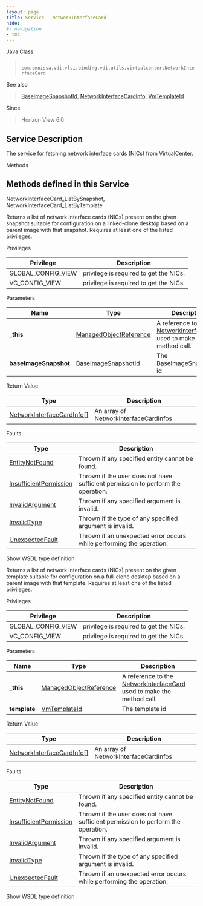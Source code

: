 ```yaml
---
layout: page
title: Service - NetworkInterfaceCard
hide:
#- navigation
- toc
---
```








Java Class
> ` com.omnissa.vdi.vlsi.binding.vdi.utils.virtualcenter.NetworkInterfaceCard`

See also
> [BaseImageSnapshotId](vdi.entity.BaseImageSnapshotId.md), [NetworkInterfaceCardInfo](vdi.utils.virtualcenter.NetworkInterfaceCard.NetworkInterfaceCardInfo.md), [VmTemplateId](vdi.entity.VmTemplateId.md)

Since
> Horizon View 6.0





## Service Description

The service for fetching network interface cards (NICs) from VirtualCenter.

Methods

Methods defined in this Service
---
NetworkInterfaceCard_ListBySnapshot, NetworkInterfaceCard_ListByTemplate




Returns a list of network interface cards (NICs) present on the given snapshot suitable for configuration on a linked-clone desktop based on a parent image with that snapshot. Requires at least one of the listed privileges.

Privileges

Privilege |  Description
---|---
GLOBAL_CONFIG_VIEW|  privilege is required to get the NICs.
VC_CONFIG_VIEW|  privilege is required to get the NICs.



Parameters

Name| Type| Description
---|---|---
**_this**| [ManagedObjectReference](vmodl.ManagedObjectReference.md)|  A reference to the [NetworkInterfaceCard](vdi.utils.virtualcenter.NetworkInterfaceCard.md) used to make the method call.
**baseImageSnapshot**| [BaseImageSnapshotId](vdi.entity.BaseImageSnapshotId.md)|  The BaseImageSnapshot id




Return Value

Type |  Description
---|---
[NetworkInterfaceCardInfo[]](vdi.utils.virtualcenter.NetworkInterfaceCard.NetworkInterfaceCardInfo.md)| An array of NetworkInterfaceCardInfos



Faults

Type |  Description
---|---
[EntityNotFound](vdi.fault.EntityNotFound.md)| Thrown if any specified entity cannot be found.
[InsufficientPermission](vdi.fault.InsufficientPermission.md)| Thrown if the user does not have sufficient permission to perform the operation.
[InvalidArgument](vdi.fault.InvalidArgument.md)| Thrown if any specified argument is invalid.
[InvalidType](vdi.fault.InvalidType.md)| Thrown if the type of any specified argument is invalid.
[UnexpectedFault](vdi.fault.UnexpectedFault.md)| Thrown if an unexpected error occurs while performing the operation.

Show WSDL type definition







Returns a list of network interface cards (NICs) present on the given template suitable for configuration on a full-clone desktop based on a parent image with that template. Requires at least one of the listed privileges.

Privileges

Privilege |  Description
---|---
GLOBAL_CONFIG_VIEW|  privilege is required to get the NICs.
VC_CONFIG_VIEW|  privilege is required to get the NICs.



Parameters

Name| Type| Description
---|---|---
**_this**| [ManagedObjectReference](vmodl.ManagedObjectReference.md)|  A reference to the [NetworkInterfaceCard](vdi.utils.virtualcenter.NetworkInterfaceCard.md) used to make the method call.
**template**| [VmTemplateId](vdi.entity.VmTemplateId.md)|  The template id




Return Value

Type |  Description
---|---
[NetworkInterfaceCardInfo[]](vdi.utils.virtualcenter.NetworkInterfaceCard.NetworkInterfaceCardInfo.md)| An array of NetworkInterfaceCardInfos



Faults

Type |  Description
---|---
[EntityNotFound](vdi.fault.EntityNotFound.md)| Thrown if any specified entity cannot be found.
[InsufficientPermission](vdi.fault.InsufficientPermission.md)| Thrown if the user does not have sufficient permission to perform the operation.
[InvalidArgument](vdi.fault.InvalidArgument.md)| Thrown if any specified argument is invalid.
[InvalidType](vdi.fault.InvalidType.md)| Thrown if the type of any specified argument is invalid.
[UnexpectedFault](vdi.fault.UnexpectedFault.md)| Thrown if an unexpected error occurs while performing the operation.

Show WSDL type definition












 
